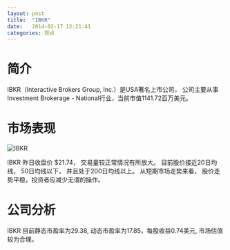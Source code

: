 ```yaml
---
layout: post
title:  "IBKR"
date:   2014-02-17 12:21:41
categories: 观点
---
```


# 简介
IBKR（Interactive Brokers Group, Inc.）是USA著名上市公司，
公司主要从事Investment Brokerage - National行业，当前市值1141.72百万美元。

# 市场表现

![IBKR](http://finviz.com/chart.ashx?t=IBKR&ty=c&ta=1&p=d&s=l)

IBKR 昨日收盘价 $21.74，
交易量较正常情况有所放大。
目前股价接近20日均线，
50日均线以下，
并且处于200日均线以上。
从短期市场走势来看，
股价走势平稳，投资者应减少无谓的操作。

# 公司分析
IBKR 目前静态市盈率为29.38, 动态市盈率为17.85，每股收益0.74美元,
市场估值较为合理。
